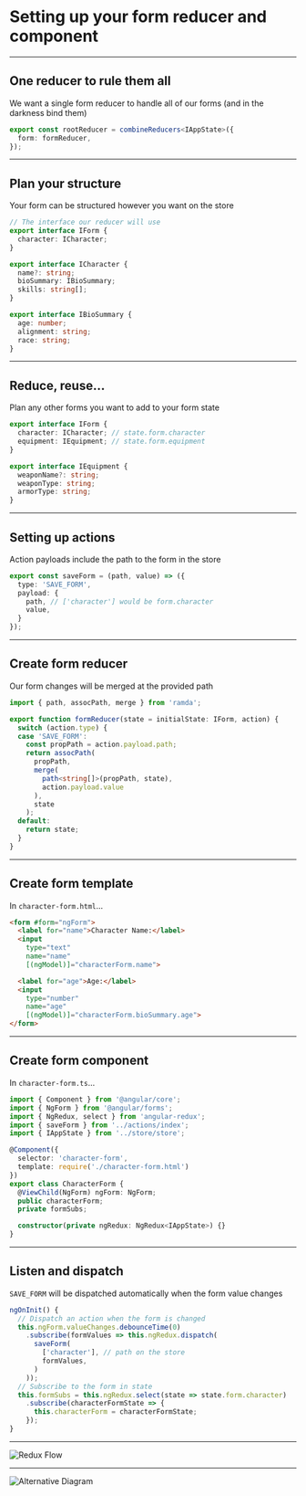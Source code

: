 # Setting up your form reducer and component 

---

## One reducer to rule them all
We want a single form reducer to handle all of our forms
(and in the darkness bind them)

```ts
export const rootReducer = combineReducers<IAppState>({
  form: formReducer,
});
```

---

## Plan your structure
Your form can be structured however you want on the store

```ts
// The interface our reducer will use
export interface IForm {
  character: ICharacter;
}

export interface ICharacter {
  name?: string;
  bioSummary: IBioSummary;
  skills: string[];
}

export interface IBioSummary {
  age: number;
  alignment: string;
  race: string;
}
```

---

## Reduce, reuse...

Plan any other forms you want to add to your form state

```ts
export interface IForm {
  character: ICharacter; // state.form.character
  equipment: IEquipment; // state.form.equipment
}

export interface IEquipment {
  weaponName?: string;
  weaponType: string;
  armorType: string;
}
```

---

## Setting up actions

Action payloads include the path to the form in the store

```ts
export const saveForm = (path, value) => ({
  type: 'SAVE_FORM',
  payload: {
    path, // ['character'] would be form.character
    value,
  }
});
```

---

## Create form reducer
Our form changes will be merged at the provided path

```ts
import { path, assocPath, merge } from 'ramda';

export function formReducer(state = initialState: IForm, action) {
  switch (action.type) {
  case 'SAVE_FORM':
    const propPath = action.payload.path;
    return assocPath(
      propPath,
      merge(
        path<string[]>(propPath, state),
        action.payload.value
      ),
      state
    );
  default:
    return state;
  }
}
```

---

## Create form template
In `character-form.html`...

```html
<form #form="ngForm">
  <label for="name">Character Name:</label>
  <input
    type="text"
    name="name"
    [(ngModel)]="characterForm.name">

  <label for="age">Age:</label>
  <input
    type="number"
    name="age"
    [(ngModel)]="characterForm.bioSummary.age">
</form>
```

---

## Create form component
In `character-form.ts`... 

```ts
import { Component } from '@angular/core';
import { NgForm } from '@angular/forms';
import { NgRedux, select } from 'angular-redux';
import { saveForm } from '../actions/index';
import { IAppState } from '../store/store';

@Component({
  selector: 'character-form',
  template: require('./character-form.html')
})
export class CharacterForm {
  @ViewChild(NgForm) ngForm: NgForm;
  public characterForm;
  private formSubs;

  constructor(private ngRedux: NgRedux<IAppState>) {}
}
```

---

## Listen and dispatch
`SAVE_FORM` will be dispatched automatically when the form value changes

```ts
ngOnInit() {
  // Dispatch an action when the form is changed
  this.ngForm.valueChanges.debounceTime(0)
    .subscribe(formValues => this.ngRedux.dispatch(
      saveForm(
        ['character'], // path on the store
        formValues,
      )
    ));
  // Subscribe to the form in state
  this.formSubs = this.ngRedux.select(state => state.form.character)
    .subscribe(characterFormState => {
      this.characterForm = characterFormState;
    });
}
```

---

![Redux Flow](content/images/store-component-flow.png "Redux Flow")

---

![Alternative Diagram](content/images/store-component-flow-lolz.png "Redux Flow")
